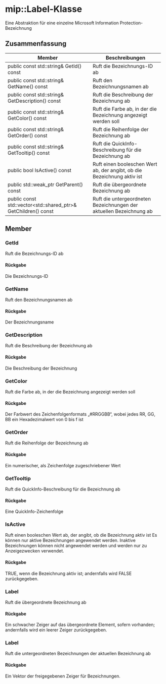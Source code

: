 # <a name="class-miplabel"></a>mip::Label-Klasse 
Eine Abstraktion für eine einzelne Microsoft Information Protection-Bezeichnung
  
## <a name="summary"></a>Zusammenfassung
 Member                        | Beschreibungen                                
--------------------------------|---------------------------------------------
public const std::string& GetId() const  |  Ruft die Bezeichnungs-ID ab
public const std::string& GetName() const  |  Ruft den Bezeichnungsnamen ab
public const std::string& GetDescription() const  |  Ruft die Beschreibung der Bezeichnung ab
public const std::string& GetColor() const  |  Ruft die Farbe ab, in der die Bezeichnung angezeigt werden soll
public const std::string& GetOrder() const  |  Ruft die Reihenfolge der Bezeichnung ab
public const std::string& GetTooltip() const  |  Ruft die QuickInfo-Beschreibung für die Bezeichnung ab
public bool IsActive() const  |  Ruft einen booleschen Wert ab, der angibt, ob die Bezeichnung aktiv ist
public std::weak_ptr<Label> GetParent() const  |  Ruft die übergeordnete Bezeichnung ab
public const std::vector<std::shared_ptr<Label>>& GetChildren() const  |  Ruft die untergeordneten Bezeichnungen der aktuellen Bezeichnung ab
  
## <a name="members"></a>Member
  
### <a name="getid"></a>GetId
Ruft die Bezeichnungs-ID ab
  
#### <a name="returns"></a>Rückgabe
Die Bezeichnungs-ID
  
### <a name="getname"></a>GetName
Ruft den Bezeichnungsnamen ab
  
#### <a name="returns"></a>Rückgabe
Der Bezeichnungsname
  
### <a name="getdescription"></a>GetDescription
Ruft die Beschreibung der Bezeichnung ab
  
#### <a name="returns"></a>Rückgabe
Die Beschreibung der Bezeichnung
  
### <a name="getcolor"></a>GetColor
Ruft die Farbe ab, in der die Bezeichnung angezeigt werden soll
  
#### <a name="returns"></a>Rückgabe
Der Farbwert des Zeichenfolgenformats „#RRGGBB“, wobei jedes RR, GG, BB ein Hexadezimalwert von 0 bis f ist
  
### <a name="getorder"></a>GetOrder
Ruft die Reihenfolge der Bezeichnung ab
  
#### <a name="returns"></a>Rückgabe
Ein numerischer, als Zeichenfolge zugeschriebener Wert
  
### <a name="gettooltip"></a>GetTooltip
Ruft die QuickInfo-Beschreibung für die Bezeichnung ab
  
#### <a name="returns"></a>Rückgabe
Eine QuickInfo-Zeichenfolge
  
### <a name="isactive"></a>IsActive
Ruft einen booleschen Wert ab, der angibt, ob die Bezeichnung aktiv ist
Es können nur aktive Bezeichnungen angewendet werden. Inaktive Bezeichnungen können nicht angewendet werden und werden nur zu Anzeigezwecken verwendet. 
  
#### <a name="returns"></a>Rückgabe
TRUE, wenn die Bezeichnung aktiv ist; andernfalls wird FALSE zurückgegeben.
  
### <a name="label"></a>Label
Ruft die übergeordnete Bezeichnung ab
  
#### <a name="returns"></a>Rückgabe
Ein schwacher Zeiger auf das übergeordnete Element, sofern vorhanden; andernfalls wird ein leerer Zeiger zurückgegeben.
  
### <a name="label"></a>Label
Ruft die untergeordneten Bezeichnungen der aktuellen Bezeichnung ab
  
#### <a name="returns"></a>Rückgabe
Ein Vektor der freigegebenen Zeiger für Bezeichnungen.